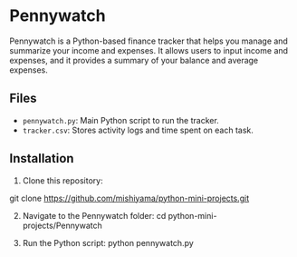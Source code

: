 # Pennywatch
Pennywatch is a Python-based finance tracker that helps you manage and summarize your income and expenses. It allows users to input income and expenses, and it provides a summary of your balance and average expenses.


## Files

- `pennywatch.py`: Main Python script to run the tracker.
- `tracker.csv`: Stores activity logs and time spent on each task.

## Installation

1. Clone this repository:

git clone https://github.com/mishiyama/python-mini-projects.git

2. Navigate to the Pennywatch folder:
cd python-mini-projects/Pennywatch

3. Run the Python script:
python pennywatch.py

